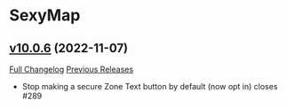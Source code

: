 # SexyMap

## [v10.0.6](https://github.com/funkydude/SexyMap/tree/v10.0.6) (2022-11-07)
[Full Changelog](https://github.com/funkydude/SexyMap/compare/v10.0.5...v10.0.6) [Previous Releases](https://github.com/funkydude/SexyMap/releases)

- Stop making a secure Zone Text button by default (now opt in) closes #289  
